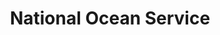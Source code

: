---
# This topic lives at
# https://digital.gov/topics/national-ocean-service

# Topic Title
title: "National Ocean Service"

# description — keep it short and clear
summary: ""

# Weight
weight: 1

# For more information on managing topics,
# see https://github.com/GSA/digitalgov.gov/wiki/topics
---